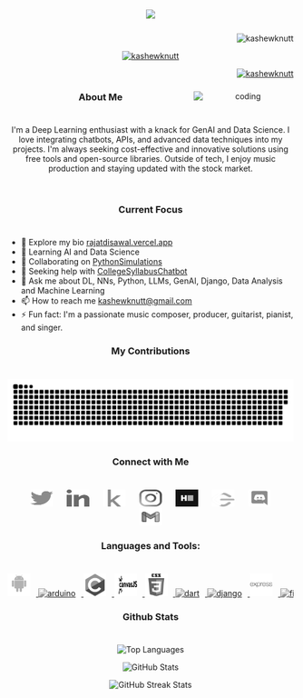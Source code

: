 <h1 align="center">
    <img src="https://readme-typing-svg.herokuapp.com?font=Rightous&duration=5500&pause=1000&color=A302F7&background=FFFFFF00&center=true&vCenter=true&random=false&width=600&height=70&lines=Hoohaa!+%F0%9F%91%8B%2C+I'm+Rajat+Disawal!;I'm+a+Generative+AI+Engineer" />
</h1>
<!--<h3 align="center">I'm a Generative AI Engineer</h3>-->



<p align="right"> <img src="https://komarev.com/ghpvc/?username=kashewknutt&label=Profile%20views&color=0d75b6&style=flat" alt="kashewknutt" /> </p>

<p align="center"> <a href="https://github.com/ryo-ma/github-profile-trophy"><img src="https://github-profile-trophy.vercel.app/?username=kashewknutt" alt="kashewknutt" /></a> </p>

<p align="right"> <a href="https://twitter.com/kashewknutt" target="blank"><img src="https://img.shields.io/twitter/follow/kashewknutt?logo=twitter&style=for-the-badge" alt="kashewknutt" /></a> </p>

<div align="center">
<img align="right" alt="coding" width="35%" src="https://github.com/kashewknutt/kashewknutt/blob/main/HelloWorld.gif">
<h3 align="center">About Me</h3>
<h1></h1>
<p align="center">I'm a Deep Learning enthusiast with a knack for GenAI and Data Science. I love integrating chatbots, APIs, and advanced data techniques into my projects. I'm always seeking cost-effective and innovative solutions using free tools and open-source libraries. Outside of tech, I enjoy music production and staying updated with the stock market.</p>
<br>
</div>
<h3 align="center">Current Focus</h3>
<h1></h1>
<ul align="left">
    <li>🔭 Explore my bio <a href="https://rajatdisawal.vercel.app">rajatdisawal.vercel.app</a></li>
    <li>🌱 Learning AI and Data Science</li>
    <li>👯 Collaborating on <a href="https://github.com/kashewknutt/understandingSimulations">PythonSimulations</a></li>
    <li>🤝 Seeking help with <a href="https://github.com/kashewknutt/VESITCourseGPT">CollegeSyllabusChatbot</a></li>
    <li>💬 Ask me about DL, NNs, Python, LLMs, GenAI, Django, Data Analysis and Machine Learning</li>
    <li>📫 How to reach me <a href="mailto:kashewknutt@gmail.com">kashewknutt@gmail.com</a></li>
    <li>⚡ Fun fact: I'm a passionate music composer, producer, guitarist, pianist, and singer.</li>
    <!--
    <li>📝 I regularly write articles on [futureblog.com](futureblog.com)</li>
    <li>👨‍💻 All of my projects are available at [temporarylink.com](temporarylink.com)</li>
    -->
</ul>

<h3 align="center">My Contributions</h3>
<h1></h1>
<img alt="snake eating my contributions" src="https://raw.githubusercontent.com/kashewknutt/kashewknutt/temp/contribution-grid.svg" />

<h3 align="center">Connect with Me</h3>
<h1></h1>

<p align="center">
    <a href="https://twitter.com/diskyped" target="_blank"><img src="https://raw.githubusercontent.com/kashewknutt/kashewknutt/main/icons/twitter.svg" alt="diskyped" height="30" width="40" style="margin: 0 10px; filter: grayscale(100%); transition: filter 0.3s ease-in-out;" onmouseover="this.style.filter='none'" onmouseout="this.style.filter='grayscale(100%)'"/></a>
    <a href="https://linkedin.com/in/rajat-disawal-b1a805215" target="_blank"><img src="https://raw.githubusercontent.com/kashewknutt/kashewknutt/main/icons/linked-in-alt.svg" alt="rajat-disawal-b1a805215" height="30" width="40" style="margin: 0 10px; filter: grayscale(100%); transition: filter 0.3s ease-in-out;" onmouseover="this.style.filter='none'" onmouseout="this.style.filter='grayscale(100%)'"/></a>
    <a href="https://kaggle.com/kashewknutt" target="_blank"><img src="https://raw.githubusercontent.com/kashewknutt/kashewknutt/main/icons/kaggle.svg" alt="kashewknutt" height="30" width="40" style="margin: 0 10px; filter: grayscale(100%); transition: filter 0.3s ease-in-out;" onmouseover="this.style.filter='none'" onmouseout="this.style.filter='grayscale(100%)'"/></a>
    <a href="https://instagram.com/rajatdisawal" target="_blank"><img src="https://raw.githubusercontent.com/kashewknutt/kashewknutt/main/icons/instagram.svg" alt="rajatdisawal" height="30" width="40" style="margin: 0 10px; filter: grayscale(100%); transition: filter 0.3s ease-in-out;" onmouseover="this.style.filter='none'" onmouseout="this.style.filter='grayscale(100%)'"/></a>
    <a href="https://www.hackerrank.com/kashewknutt" target="_blank"><img src="https://raw.githubusercontent.com/kashewknutt/kashewknutt/main/icons/hackerrank.svg" alt="kashewknutt" height="30" width="40" style="margin: 0 10px; filter: grayscale(100%); transition: filter 0.3s ease-in-out;" onmouseover="this.style.filter='none'" onmouseout="this.style.filter='grayscale(100%)'"/></a>
    <a href="https://www.leetcode.com/kashewknutt" target="_blank"><img src="https://raw.githubusercontent.com/kashewknutt/kashewknutt/main/icons/leet-code.svg" alt="kashewknutt" height="30" width="40" style="margin: 0 10px; filter: grayscale(100%); transition: filter 0.3s ease-in-out;" onmouseover="this.style.filter='none'" onmouseout="this.style.filter='grayscale(100%)'"/></a>
    <a href="https://discord.gg/VaU2qNyJ" target="_blank"><img src="https://raw.githubusercontent.com/kashewknutt/kashewknutt/main/icons/discord.svg" alt="VaU2qNyJ" height="30" width="40" style="margin: 0 10px; filter: grayscale(100%); transition: filter 0.3s ease-in-out;" onmouseover="this.style.filter='none'" onmouseout="this.style.filter='grayscale(100%)'"/></a>
    <a href="mailto:kashewknutt@gmail.com" target="_blank"><img src="https://raw.githubusercontent.com/kashewknutt/kashewknutt/main/icons/gmail.svg" alt="VaU2qNyJ" height="30" width="40" style="margin: 0 10px; filter: grayscale(100%); transition: filter 0.3s ease-in-out;" onmouseover="this.style.filter='none'" onmouseout="this.style.filter='grayscale(100%)'"/></a>
</p>

<h3 align="center">Languages and Tools:</h3>
<h1></h1>

<div align="center" style="overflow-x: auto; white-space: nowrap;">
    <a href="https://developer.android.com" target="_blank" rel="noreferrer">
        <img src="https://raw.githubusercontent.com/devicons/devicon/master/icons/android/android-original-wordmark.svg" alt="android" width="40" height="40"
            style="margin-right: 10px; filter: grayscale(100%); transition: filter 0.3s ease-in-out;" onmouseover="this.style.filter='none'"
            onmouseout="this.style.filter='grayscale(100%)'"/>
    </a>
    <a href="https://www.arduino.cc/" target="_blank" rel="noreferrer">
        <img src="https://cdn.worldvectorlogo.com/logos/arduino-1.svg" alt="arduino" width="40" height="40"
            style="margin-right: 10px; filter: grayscale(100%); transition: filter 0.3s ease-in-out;" onmouseover="this.style.filter='none'"
            onmouseout="this.style.filter='grayscale(100%)'"/>
    </a>
    <a href="https://www.cprogramming.com/" target="_blank" rel="noreferrer">
        <img src="https://raw.githubusercontent.com/devicons/devicon/master/icons/c/c-original.svg" alt="c" width="40" height="40"
            style="margin-right: 10px; filter: grayscale(100%); transition: filter 0.3s ease-in-out;" onmouseover="this.style.filter='none'"
            onmouseout="this.style.filter='grayscale(100%)'"/>
    </a>
    <a href="https://canvasjs.com" target="_blank" rel="noreferrer">
        <img src="https://raw.githubusercontent.com/Hardik0307/Hardik0307/master/assets/canvasjs-charts.svg" alt="canvasjs" width="40" height="40"
            style="margin-right: 10px; filter: grayscale(100%); transition: filter 0.3s ease-in-out;" onmouseover="this.style.filter='none'"
            onmouseout="this.style.filter='grayscale(100%)'"/>
    </a>
    <a href="https://www.w3schools.com/css/" target="_blank" rel="noreferrer">
        <img src="https://raw.githubusercontent.com/devicons/devicon/master/icons/css3/css3-original-wordmark.svg" alt="css3" width="40" height="40"
            style="margin-right: 10px; filter: grayscale(100%); transition: filter 0.3s ease-in-out;" onmouseover="this.style.filter='none'"
            onmouseout="this.style.filter='grayscale(100%)'"/>
    </a>
    <a href="https://dart.dev" target="_blank" rel="noreferrer">
        <img src="https://www.vectorlogo.zone/logos/dartlang/dartlang-icon.svg" alt="dart" width="40" height="40"
            style="margin-right: 10px; filter: grayscale(100%); transition: filter 0.3s ease-in-out;" onmouseover="this.style.filter='none'"
            onmouseout="this.style.filter='grayscale(100%)'"/>
    </a>
    <a href="https://www.djangoproject.com/" target="_blank" rel="noreferrer">
        <img src="https://cdn.worldvectorlogo.com/logos/django.svg" alt="django" width="40" height="40"
            style="margin-right: 10px; filter: grayscale(100%); transition: filter 0.3s ease-in-out;" onmouseover="this.style.filter='none'"
            onmouseout="this.style.filter='grayscale(100%)'"/>
    </a>
    <a href="https://expressjs.com" target="_blank" rel="noreferrer">
        <img src="https://raw.githubusercontent.com/devicons/devicon/master/icons/express/express-original-wordmark.svg" alt="express" width="40" height="40"
            style="margin-right: 10px; filter: grayscale(100%); transition: filter 0.3s ease-in-out;" onmouseover="this.style.filter='none'"
            onmouseout="this.style.filter='grayscale(100%)'"/>
    </a>
    <a href="https://www.figma.com/" target="_blank" rel="noreferrer">
        <img src="https://www.vectorlogo.zone/logos/figma/figma-icon.svg" alt="figma" width="40" height="40"
            style="margin-right: 10px; filter: grayscale(100%); transition: filter 0.3s ease-in-out;" onmouseover="this.style.filter='none'"
            onmouseout="this.style.filter='grayscale(100%)'"/>
    </a>
    <a href="https://firebase.google.com/" target="_blank" rel="noreferrer">
        <img src="https://www.vectorlogo.zone/logos/firebase/firebase-icon.svg" alt="firebase" width="40" height="40"
            style="margin-right: 10px; filter: grayscale(100%); transition: filter 0.3s ease-in-out;" onmouseover="this.style.filter='none'"
            onmouseout="this.style.filter='grayscale(100%)'"/>
    </a>
    <a href="https://flask.palletsprojects.com/" target="_blank" rel="noreferrer">
        <img src="https://www.vectorlogo.zone/logos/pocoo_flask/pocoo_flask-icon.svg" alt="flask" width="40" height="40"
            style="margin-right: 10px; filter: grayscale(100%); transition: filter 0.3s ease-in-out;" onmouseover="this.style.filter='none'"
            onmouseout="this.style.filter='grayscale(100%)'"/>
    </a>
    <a href="https://flutter.dev" target="_blank" rel="noreferrer">
        <img src="https://www.vectorlogo.zone/logos/flutterio/flutterio-icon.svg" alt="flutter" width="40" height="40"
            style="margin-right: 10px; filter: grayscale(100%); transition: filter 0.3s ease-in-out;" onmouseover="this.style.filter='none'"
            onmouseout="this.style.filter='grayscale(100%)'"/>
    </a>
    <a href="https://git-scm.com/" target="_blank" rel="noreferrer">
        <img src="https://www.vectorlogo.zone/logos/git-scm/git-scm-icon.svg" alt="git" width="40" height="40"
            style="margin-right: 10px; filter: grayscale(100%); transition: filter 0.3s ease-in-out;" onmouseover="this.style.filter='none'"
            onmouseout="this.style.filter='grayscale(100%)'"/>
    </a>
    <a href="https://heroku.com" target="_blank" rel="noreferrer">
        <img src="https://www.vectorlogo.zone/logos/heroku/heroku-icon.svg" alt="heroku" width="40" height="40"
            style="margin-right: 10px; filter: grayscale(100%); transition: filter 0.3s ease-in-out;" onmouseover="this.style.filter='none'"
            onmouseout="this.style.filter='grayscale(100%)'"/>
    </a>
    <a href="https://www.w3.org/html/" target="_blank" rel="noreferrer">
        <img src="https://raw.githubusercontent.com/devicons/devicon/master/icons/html5/html5-original-wordmark.svg" alt="html5" width="40" height="40"
            style="margin-right: 10px; filter: grayscale(100%); transition: filter 0.3s ease-in-out;" onmouseover="this.style.filter='none'"
            onmouseout="this.style.filter='grayscale(100%)'"/>
    </a>
    <a href="https://www.java.com" target="_blank" rel="noreferrer">
        <img src="https://raw.githubusercontent.com/devicons/devicon/master/icons/java/java-original.svg" alt="java" width="40" height="40"
            style="margin-right: 10px; filter: grayscale(100%); transition: filter 0.3s ease-in-out;" onmouseover="this.style.filter='none'"
            onmouseout="this.style.filter='grayscale(100%)'"/>
    </a>
    <a href="https://developer.mozilla.org/en-US/docs/Web/JavaScript" target="_blank" rel="noreferrer">
        <img src="https://raw.githubusercontent.com/devicons/devicon/master/icons/javascript/javascript-original.svg" alt="javascript" width="40" height="40"
            style="margin-right: 10px; filter: grayscale(100%); transition: filter 0.3s ease-in-out;" onmouseover="this.style.filter='none'"
            onmouseout="this.style.filter='grayscale(100%)'"/>
    </a>
    <a href="https://kotlinlang.org" target="_blank" rel="noreferrer">
        <img src="https://www.vectorlogo.zone/logos/kotlinlang/kotlinlang-icon.svg" alt="kotlin" width="40" height="40"
            style="margin-right: 10px; filter: grayscale(100%); transition: filter 0.3s ease-in-out;" onmouseover="this.style.filter='none'"
            onmouseout="this.style.filter='grayscale(100%)'"/>
    </a>
    <a href="https://www.linux.org/" target="_blank" rel="noreferrer">
        <img src="https://raw.githubusercontent.com/devicons/devicon/master/icons/linux/linux-original.svg" alt="linux" width="40" height="40"
            style="margin-right: 10px; filter: grayscale(100%); transition: filter 0.3s ease-in-out;" onmouseover="this.style.filter='none'"
            onmouseout="this.style.filter='grayscale(100%)'"/>
    </a>
    <a href="https://www.mathworks.com/" target="_blank" rel="noreferrer">
        <img src="https://upload.wikimedia.org/wikipedia/commons/2/21/Matlab_Logo.png" alt="matlab" width="40" height="40"
            style="margin-right: 10px; filter: grayscale(100%); transition: filter 0.3s ease-in-out;" onmouseover="this.style.filter='none'"
            onmouseout="this.style.filter='grayscale(100%)'"/>
    </a>
    <a href="https://www.mongodb.com/" target="_blank" rel="noreferrer">
        <img src="https://raw.githubusercontent.com/devicons/devicon/master/icons/mongodb/mongodb-original-wordmark.svg" alt="mongodb" width="40" height="40"
            style="margin-right: 10px; filter: grayscale(100%); transition: filter 0.3s ease-in-out;" onmouseover="this.style.filter='none'"
            onmouseout="this.style.filter='grayscale(100%)'"/>
    </a>
    <a href="https://www.microsoft.com/en-us/sql-server" target="_blank" rel="noreferrer">
        <img src="https://www.svgrepo.com/show/303229/microsoft-sql-server-logo.svg" alt="mssql" width="40" height="40"
            style="margin-right: 10px; filter: grayscale(100%); transition: filter 0.3s ease-in-out;" onmouseover="this.style.filter='none'"
            onmouseout="this.style.filter='grayscale(100%)'"/>
    </a>
    <a href="https://www.mysql.com/" target="_blank" rel="noreferrer">
        <img src="https://raw.githubusercontent.com/devicons/devicon/master/icons/mysql/mysql-original-wordmark.svg" alt="mysql" width="40" height="40"
            style="margin-right: 10px; filter: grayscale(100%); transition: filter 0.3s ease-in-out;" onmouseover="this.style.filter='none'"
            onmouseout="this.style.filter='grayscale(100%)'"/>
    </a>
    <a href="https://nextjs.org/" target="_blank" rel="noreferrer">
        <img src="https://cdn.worldvectorlogo.com/logos/nextjs-2.svg" alt="nextjs" width="40" height="40"
            style="margin-right: 10px; filter: grayscale(100%); transition: filter 0.3s ease-in-out;" onmouseover="this.style.filter='none'"
            onmouseout="this.style.filter='grayscale(100%)'"/>
    </a>
    <a href="https://nodejs.org" target="_blank" rel="noreferrer">
        <img src="https://raw.githubusercontent.com/devicons/devicon/master/icons/nodejs/nodejs-original-wordmark.svg" alt="nodejs" width="40" height="40"
            style="margin-right: 10px; filter: grayscale(100%); transition: filter 0.3s ease-in-out;" onmouseover="this.style.filter='none'"
            onmouseout="this.style.filter='grayscale(100%)'"/>
    </a>
    <a href="https://opencv.org/" target="_blank" rel="noreferrer">
        <img src="https://www.vectorlogo.zone/logos/opencv/opencv-icon.svg" alt="opencv" width="40" height="40"
            style="margin-right: 10px; filter: grayscale(100%); transition: filter 0.3s ease-in-out;" onmouseover="this.style.filter='none'"
            onmouseout="this.style.filter='grayscale(100%)'"/>
    </a>
    <a href="https://pandas.pydata.org/" target="_blank" rel="noreferrer">
        <img src="https://raw.githubusercontent.com/devicons/devicon/2ae2a900d2f041da66e950e4d48052658d850630/icons/pandas/pandas-original.svg" alt="pandas" width="40" height="40"
            style="margin-right: 10px; filter: grayscale(100%); transition: filter 0.3s ease-in-out;" onmouseover="this.style.filter='none'"
            onmouseout="this.style.filter='grayscale(100%)'"/>
    </a>
    <a href="https://postman.com" target="_blank" rel="noreferrer">
        <img src="https://www.vectorlogo.zone/logos/getpostman/getpostman-icon.svg" alt="postman" width="40" height="40"
            style="margin-right: 10px; filter: grayscale(100%); transition: filter 0.3s ease-in-out;" onmouseover="this.style.filter='none'"
            onmouseout="this.style.filter='grayscale(100%)'"/>
    </a>
    <a href="https://www.python.org" target="_blank" rel="noreferrer">
        <img src="https://raw.githubusercontent.com/devicons/devicon/master/icons/python/python-original.svg" alt="python" width="40" height="40"
            style="margin-right: 10px; filter: grayscale(100%); transition: filter 0.3s ease-in-out;" onmouseover="this.style.filter='none'"
            onmouseout="this.style.filter='grayscale(100%)'"/>
    </a>
    <a href="https://pytorch.org/" target="_blank" rel="noreferrer">
        <img src="https://www.vectorlogo.zone/logos/pytorch/pytorch-icon.svg" alt="pytorch" width="40" height="40"
            style="margin-right: 10px; filter: grayscale(100%); transition: filter 0.3s ease-in-out;" onmouseover="this.style.filter='none'"
            onmouseout="this.style.filter='grayscale(100%)'"/>
    </a>
    <a href="https://reactjs.org/" target="_blank" rel="noreferrer">
        <img src="https://raw.githubusercontent.com/devicons/devicon/master/icons/react/react-original-wordmark.svg" alt="react" width="40" height="40"
            style="margin-right: 10px; filter: grayscale(100%); transition: filter 0.3s ease-in-out;" onmouseover="this.style.filter='none'"
            onmouseout="this.style.filter='grayscale(100%)'"/>
    </a>
    <a href="https://scikit-learn.org/" target="_blank" rel="noreferrer">
        <img src="https://upload.wikimedia.org/wikipedia/commons/0/05/Scikit_learn_logo_small.svg" alt="scikit_learn" width="40" height="40"
            style="margin-right: 10px; filter: grayscale(100%); transition: filter 0.3s ease-in-out;" onmouseover="this.style.filter='none'"
            onmouseout="this.style.filter='grayscale(100%)'"/>
    </a>
    <a href="https://www.selenium.dev" target="_blank" rel="noreferrer">
        <img src="https://raw.githubusercontent.com/detain/svg-logos/780f25886640cef088af994181646db2f6b1a3f8/svg/selenium-logo.svg" alt="selenium" width="40" height="40"
            style="margin-right: 10px; filter: grayscale(100%); transition: filter 0.3s ease-in-out;" onmouseover="this.style.filter='none'"
            onmouseout="this.style.filter='grayscale(100%)'"/>
    </a>
    <a href="https://www.sqlite.org/" target="_blank" rel="noreferrer">
        <img src="https://www.vectorlogo.zone/logos/sqlite/sqlite-icon.svg" alt="sqlite" width="40" height="40"
            style="margin-right: 10px; filter: grayscale(100%); transition: filter 0.3s ease-in-out;" onmouseover="this.style.filter='none'"
            onmouseout="this.style.filter='grayscale(100%)'"/>
    </a>
    <a href="https://www.tensorflow.org" target="_blank" rel="noreferrer">
        <img src="https://www.vectorlogo.zone/logos/tensorflow/tensorflow-icon.svg" alt="tensorflow" width="40" height="40"
            style="margin-right: 10px; filter: grayscale(100%); transition: filter 0.3s ease-in-out;" onmouseover="this.style.filter='none'"
            onmouseout="this.style.filter='grayscale(100%)'"/>
    </a>
</div>

<h3 align="center">Github Stats</h3>
<h1></h1>

<p align="center"> <!-- Center-align the following statistics -->
    <img src="https://github-readme-stats.vercel.app/api/top-langs/?username=kashewknutt&layout=compact&langs_count=8&theme=react&border_radius=10" alt="Top Languages" />
</p>

<p align="center"> <!-- Center-align the following statistics -->
    <img src="https://github-readme-stats.vercel.app/api?username=kashewknutt&show_icons=true&theme=react&border_radius=10" alt="GitHub Stats" />
</p>

<p align="center"> <!-- Center-align the following statistics -->
    <img src="https://github-readme-streak-stats.herokuapp.com/?user=kashewknutt&theme=react&border_radius=10" alt="GitHub Streak Stats" />
</p>

